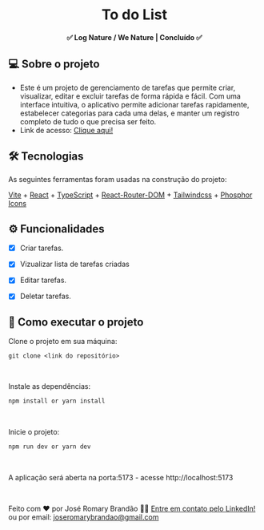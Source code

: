 </p>
<h1 align="center">
   To do List  
</h1>

<h4 align="center"> 
	✅  Log Nature / We Nature | Concluído ✅
</h4>


</p>

## 💻 Sobre o projeto

 - Este é um projeto de gerenciamento de tarefas que permite criar, visualizar, editar e excluir tarefas de forma rápida e fácil. Com uma interface intuitiva, o aplicativo permite adicionar tarefas rapidamente, estabelecer categorias para cada uma delas, e manter um registro completo de tudo o que precisa ser feito.
 - Link de acesso: [Clique aqui!](https://to-do-list-green-five-86.vercel.app/)


## 🛠 Tecnologias

As seguintes ferramentas foram usadas na construção do projeto:

 [Vite](https://vitejs.dev/) + [React](https://reactjs.org/) + [TypeScript](https://www.typescriptlang.org/) + [React-Router-DOM](https://reactrouter.com/en/main) + [Tailwindcss](https://tailwindcss.com/) + [Phosphor Icons](https://phosphoricons.com/)
 
 ## ⚙️ Funcionalidades

- [x] Criar tarefas.
- [X] Vizualizar lista de tarefas criadas
- [x] Editar tarefas.
- [x] Deletar tarefas.


## 🚀 Como executar o projeto

Clone o projeto em sua máquina: 
```
git clone <link do repositório>
```

<br />

Instale as dependências: 
```sh 
npm install or yarn install
```
<br />

Inicie o projeto: 
```sh
npm run dev or yarn dev
````
<br />

A aplicação será aberta na porta:5173 - acesse http://localhost:5173

<br />


Feito com ❤️ por José Romary Brandão 👋🏽 [Entre em contato pelo LinkedIn!](https://www.linkedin.com/in/joseromarybrandao/) ou por email: joseromarybrandao@gmail.com
